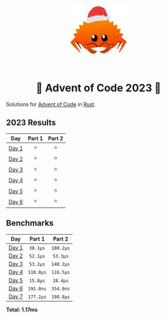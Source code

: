 <div align="center"><img src="./.assets/christmas_ferris.png" width="164"></div>

&nbsp;

<h1 align="center" > 🎄 Advent of Code 2023 🎄</h1>

Solutions for [Advent of Code](https://adventofcode.com/) in [Rust](https://www.rust-lang.org/).

<!--- advent_readme_stars table --->
## 2023 Results

| Day | Part 1 | Part 2 |
| :---: | :---: | :---: |
| [Day 1](https://adventofcode.com/2023/day/1) | ⭐ | ⭐ |
| [Day 2](https://adventofcode.com/2023/day/2) | ⭐ | ⭐ |
| [Day 3](https://adventofcode.com/2023/day/3) | ⭐ | ⭐ |
| [Day 4](https://adventofcode.com/2023/day/4) | ⭐ | ⭐ |
| [Day 5](https://adventofcode.com/2023/day/5) | ⭐ | ⭐ |
| [Day 6](https://adventofcode.com/2023/day/6) | ⭐ | ⭐ |
<!--- advent_readme_stars table --->

<!--- benchmarking table --->
## Benchmarks

| Day | Part 1 | Part 2 |
| :---: | :---: | :---:  |
| [Day 1](./src/bin/01.rs) | `38.1µs` | `180.2µs` |
| [Day 2](./src/bin/02.rs) | `52.1µs` | `53.3µs` |
| [Day 3](./src/bin/03.rs) | `53.2µs` | `140.2µs` |
| [Day 4](./src/bin/04.rs) | `110.8µs` | `116.5µs` |
| [Day 5](./src/bin/05.rs) | `15.8µs` | `28.4µs` |
| [Day 6](./src/bin/06.rs) | `191.0ns` | `354.0ns` |
| [Day 7](./src/bin/07.rs) | `177.2µs` | `198.8µs` |

**Total: 1.17ms**
<!--- benchmarking table --->
